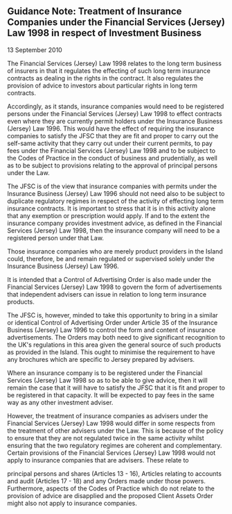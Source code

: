 
## Guidance Note: Treatment of Insurance Companies under the Financial Services (Jersey) Law 1998 in respect of Investment Business

13 September 2010

The Financial Services (Jersey) Law 1998 relates to the long term business of insurers in that it regulates the effecting of such long term insurance contracts as dealing in the rights in the contract. It also regulates the provision of advice to investors about particular rights in long term contracts.

Accordingly, as it stands, insurance companies would need to be registered persons under the Financial Services (Jersey) Law 1998 to effect contracts even where they are currently permit holders under the Insurance Business (Jersey) Law 1996. This would have the effect of requiring the insurance companies to satisfy the JFSC that they are fit and proper to carry out the self-same activity that they carry out under their current permits, to pay fees under the Financial Services (Jersey) Law 1998 and to be subject to the Codes of Practice in the conduct of business and prudentially, as well as to be subject to provisions relating to the approval of principal persons under the Law.

The JFSC is of the view that insurance companies with permits under the Insurance Business (Jersey) Law 1996 should not need also to be subject to duplicate regulatory regimes in respect of the activity of effecting long term insurance contracts. It is important to stress that it is in this activity alone that any exemption or prescription would apply. If and to the extent the insurance company provides investment advice, as defined in the Financial Services (Jersey) Law 1998, then the insurance company will need to be a registered person under that Law.

Those insurance companies who are merely product providers in the Island could, therefore, be and remain regulated or supervised solely under the Insurance Business (Jersey) Law 1996.

It is intended that a Control of Advertising Order is also made under the Financial Services (Jersey) Law 1998 to govern the form of advertisements that independent advisers can issue in relation to long term insurance products.

The JFSC is, however, minded to take this opportunity to bring in a similar or identical Control of Advertising Order under Article 35 of the Insurance Business (Jersey) Law 1996 to control the form and content of insurance advertisements. The Orders may both need to give significant recognition to the UK's regulations in this area given the general source of such products as provided in the Island. This ought to minimise the requirement to have any brochures which are specific to Jersey prepared by advisers.

Where an insurance company is to be registered under the Financial Services (Jersey) Law 1998 so as to be able to give advice, then it will remain the case that it will have to satisfy the JFSC that it is fit and proper to be registered in that capacity. It will be expected to pay fees in the same way as any other investment adviser.

However, the treatment of insurance companies as advisers under the Financial Services (Jersey) Law 1998 would differ in some respects from the treatment of other advisers under the Law. This is because of the policy to ensure that they are not regulated twice in the same activity whilst ensuring that the two regulatory regimes are coherent and complementary. Certain provisions of the Financial Services (Jersey) Law 1998 would not apply to insurance companies that are advisers. These relate to

principal persons and shares (Articles 13 - 16), Articles relating to accounts and audit (Articles 17 - 18) and any Orders made under those powers. Furthermore, aspects of the Codes of Practice which do not relate to the provision of advice are disapplied and the proposed Client Assets Order might also not apply to insurance companies.